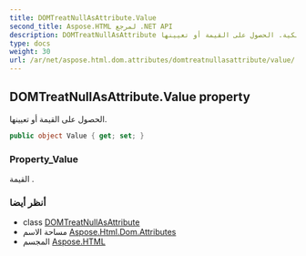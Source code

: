 ```yaml
---
title: DOMTreatNullAsAttribute.Value
second_title: Aspose.HTML لمرجع .NET API
description: DOMTreatNullAsAttribute ملكية. الحصول على القيمة أو تعيينها.
type: docs
weight: 30
url: /ar/net/aspose.html.dom.attributes/domtreatnullasattribute/value/
---
```

## DOMTreatNullAsAttribute.Value property

الحصول على القيمة أو تعيينها.

```csharp
public object Value { get; set; }
```

### Property_Value

القيمة .

### أنظر أيضا

* class [DOMTreatNullAsAttribute](../)
* مساحة الاسم [Aspose.Html.Dom.Attributes](../../domtreatnullasattribute/)
* المجسم [Aspose.HTML](../../../)


